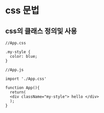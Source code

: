 # css 문법

## css의 클래스 정의및 사용
    
    //App.css
    
    .my-style {
      color: blue;
    }
    
    //App.js
    
    import './App.css'
    
    function App(){
      return(
      <div className="my-style"> hello </div>
      );
    }
